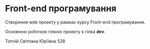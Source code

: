 # Front-end програмування
Створення web проекту у
рамках курсу Front-end програмування.

Основною робочою гілкою проекту є гілка **_dev_**.

Топчій Світлана Юріївна 528